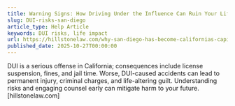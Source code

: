 ```yaml
---
title: Warning Signs: How Driving Under the Influence Can Ruin Your Life
slug: DUI-risks-san-diego
article_type: Help Article
keywords: DUI risks, life impact
url: https://hillstonelaw.com/why-san-diego-has-become-californias-capital-for-drunk-driving-accidents-in-2025/
published_date: 2025-10-27T00:00:00
---
```


DUI is a serious offense in California; consequences include license suspension, fines, and jail time. Worse, DUI-caused accidents can lead to permanent injury, criminal charges, and life-altering guilt. Understanding risks and engaging counsel early can mitigate harm to your future.[hillstonelaw.com]
